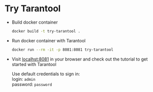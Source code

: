 # Try Tarantool

- Build docker container
  ```bash
  docker build -t try-tarantool .
  ```

- Run docker container with Tarantool
  ```bash
  docker run --rm -it -p 8081:8081 try-tarantool
  ```

- Visit [localhst:8081](localhost:8081) in your browser and 
  check out the tutorial to get started with Tarantool

  Use default credentials to sign in:  
  login: `admin`  
  password:  `password`
